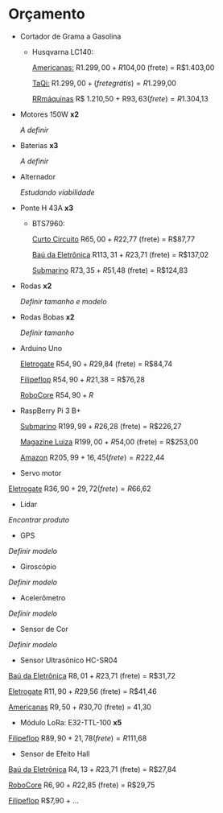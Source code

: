 # Orçamento

* Cortador de Grama a Gasolina
  * Husqvarna LC140:
    
    [Americanas:](https://www.americanas.com.br/produto/25775777/cortador-de-grama-a-gasolina-125cc-1-8kw-husqvarna-lc140?WT.srch=1&acc=e789ea56094489dffd798f86ff51c7a9&epar=bp_pl_00_go_pla_casaeconst_geral_gmv&gclid=CjwKCAjw8LTmBRBCEiwAbhh-6FUVtyxQETolCDLv8rhqCPDlw34dALkssfTQWoV2RMpQ9zqyDSVMZhoCy-AQAvD_BwE&i=5c5a500d49f937f62507f760&o=5a859b03ebb19ac62c28c9f7&opn=YSMESP&sellerId=27390586000102) R$1.299,00 + R$104,00 (frete) = R$1.403,00
    
    [TaQi:](https://www.taqi.com.br/produto/cortadores-de-grama/cortador-de-grama-gasolina-husqvarna-lc140/114412/?utm_campaign=google-shopping&utm_medium=cpc&utm_source=google-shopping&utm_term=114412_cortador-de-grama-com-recolhedor-a-gasolina-husqvarna-lc140-4-5-hp&gclid=CjwKCAjw8LTmBRBCEiwAbhh-6ByYW8Lb5l3Qo1XfE59nBUSRQ-h06MtTBQzUrKWCsCyDSaCDTfBK1BoCmAQQAvD_BwE) R$1.299,00 + (frete grátis) = R$1.299,00
    
    [RRmáquinas](https://www.rrmaquinas.com.br/cortador-de-grama-a-gasolina-lc140-2-4-hp-husqvarna/p?idsku=8156&gclid=CjwKCAjw8LTmBRBCEiwAbhh-6IvfpZ_i8Lv1xsne0Jb8rRJzo2wZEX3eT_vcG3U6DChukWBwWx1GVBoCplIQAvD_BwE) R$ 1.210,50 + R$93,63 (frete) = R$1.304,13‬

* Motores 150W **x2**
  
  *A definir*
* Baterias **x3**
  
  *A definir*
* Alternador
  
  *Estudando viabilidade*
* Ponte H 43A **x3**
  * BTS7960:
   
    [Curto Circuito](https://www.curtocircuito.com.br/driver-ponte-h-43a-bts7960-ibt-2.html) R$65,00 + R$22,77 (frete) = R$87,77
  
    [Baú da Eletrônica](http://www.baudaeletronica.com.br/driver-bts7960.html?gclid=CjwKCAjwk7rmBRAaEiwAhDGhxG_IwGhzayz2m8blyF-v1_Tn9sEYlCehMUziL-R1VB4XMZvEkYE1wBoCgh4QAvD_BwE) R$113,31 + R$23,71 (frete) = R$137,02
  
    [Submarino](https://www.submarino.com.br/produto/35896991/modulo-driver-ponte-h-43a-bts7960-ibt-2?WT.srch=1&acc=d47a04c6f99456bc289220d5d0ff208d&epar=bp_pl_00_go_g35172&gclid=CjwKCAjwk7rmBRAaEiwAhDGhxFY71D-4xpVne0weY5almXdfQvgSEtd3MRGUIw1XUcwJ_rtQZur6ohoCRx4QAvD_BwE&i=5b501bf1eec3dfb1f8054d92&o=5af1d65bebb19ac62c54a351&opn=XMLGOOGLE&sellerId=27338195000130) R$73,35 + R$51,48 (frete) = R$124,83
* Rodas **x2**
  
  *Definir tamanho e modelo*
* Rodas Bobas **x2**
  
  *Definir tamanho*
* Arduino Uno
  
  [Eletrogate](https://www.eletrogate.com/uno-r3-cabo-usb-para-arduino?utm_source=Site&utm_medium=GoogleMerchant&utm_campaign=GoogleMerchant&gclid=CjwKCAjwk7rmBRAaEiwAhDGhxFXO7pwsNzxBnLuBxYKagnwH3egxjFXsvTGjedojR2OvcHvco2xV2BoCUDQQAvD_BwE) R$54,90 + R$29,84 (frete) = R$84,74
 
  [Filipeflop](https://www.filipeflop.com/produto/placa-uno-r3-cabo-usb-para-arduino/?gclid=CjwKCAjwk7rmBRAaEiwAhDGhxP-gzUXD0zG_pGzrNRBkzoVKsJ3MW304b0gmsBolslRJdgkFrvhYzBoCFPAQAvD_BwE) R$54,90 + R$21,38 = R$76,28
 
  [RoboCore](https://www.robocore.net/loja/arduino/placa-uno-r3-com-cabo-usb-para-arduino) R$54,90 + R$
* RaspBerry Pi 3 B+
  
  [Submarino](https://www.submarino.com.br/produto/53966046/raspberry-pi-3-model-b-plus-pi3-1-4ghz-wifi-bluetooth-hdmi-1gb?WT.srch=1&acc=d47a04c6f99456bc289220d5d0ff208d&epar=bp_pl_00_go_pla_pcgamer_geral_gmv&gclid=Cj0KCQjwtr_mBRDeARIsALfBZA6_fr4EYwXCsIY7Cg7-dCHfU3HQkdZ4cX6pcoqALQxnwAtN_JpsBWMaAkwLEALw_wcB&i=5c1936a6eec3dfb1f867d71d&o=5c8738eb6c28a3cb50800352&opn=XMLGOOGLE&sellerId=8151314000105) R$199,99 + R$26,28 (frete) = R$226,27
  
  [Magazine Luiza](https://www.magazineluiza.com.br/raspberry-pi-3-model-b-plus-pi3-1-4-ghz-lancamento-2018-master-info/p/ah6hkcgd9c/in/rbtc/?&utm_source=google&partner_id=26713&seller_id=masterinfo&product_group_id=296562886200&ad_group_id=48543700075&aw_viq=pla&gclid=Cj0KCQjwtr_mBRDeARIsALfBZA6s0Zyi0iUO8GVVh6CobUDL5F4x9mjuX3vxXQ-jeZfvrbnKjxFUE4AaAvigEALw_wcB) R$199,00 + R$54,00 (frete) = R$253,00
  
  [Amazon](https://www.amazon.com.br/Placa-Raspberry-Quadcore-1-4ghz-Bluetooth/dp/B07D17SNV3?tag=goog0ef-20&smid=ATRJB9E67LHOL&ascsubtag=go_958276976_46095487085_227548540242_aud-594374058437:pla-615523521330_c_) R$205,99 + 16,45 (frete) = R$222,44
 
* Servo motor

 [Eletrogate](https://www.eletrogate.com/servo-standard-futaba-s3003?utm_source=Site&utm_medium=GoogleMerchant&utm_campaign=GoogleMerchant&gclid=CjwKCAjwq-TmBRBdEiwAaO1en-ObM5vFM0LxeoEhJVJiOFPEXcrthte74DtW3wdJsThBIDQKPRBkmhoCF1kQAvD_BwE) R$36,90 + 29,72 (frete) = R$66,62

* Lidar

*Encontrar produto*
* GPS

*Definir modelo*
* Giroscópio

*Definir modelo*
* Acelerômetro

*Definir modelo*
* Sensor de Cor

*Definir modelo*
* Sensor Ultrasônico HC-SR04

[Baú da Eletrônica](http://www.baudaeletronica.com.br/modulo-de-sensor-ultrassonico-hc-sr04.html?gclid=Cj0KCQjwtr_mBRDeARIsALfBZA5AVzHdF1GUB5YDfAEYwNxmkiFL8cZ6j0udfciDYUbm_ljAFn8gQCkaAuIREALw_wcB) R$8,01 + R$23,71 (frete) = R$31,72

[Eletrogate](https://www.eletrogate.com/modulo-sensor-de-distancia-ultrassonico-hc-sr04?utm_source=Site&utm_medium=GoogleMerchant&utm_campaign=GoogleMerchant&gclid=Cj0KCQjwtr_mBRDeARIsALfBZA7cPQMzoa7Sn5dBjM_TEnMhh_a2LPPA7X7-wwSTTiTzCxeEpNMsyS0aApOuEALw_wcB) R$11,90 + R$29,56 (frete) = R$41,46

[Americanas](https://www.americanas.com.br/produto/28709809/modulo-sensor-de-distancia-ultrassonico-hc-sr04?WT.srch=1&acc=e789ea56094489dffd798f86ff51c7a9&epar=bp_pl_00_go_inf-aces_acessorios_geral_gmv&gclid=Cj0KCQjwtr_mBRDeARIsALfBZA7_m_5BZY7q7cxxK3bEfdkH3cnUagiMLlTqSCkdoXVsVqdL_2UxRYgaAnz8EALw_wcB&i=5ab087cceec3dfb1f8b32ca4&o=59f3140aeec3dfb1f80c6228&opn=YSMESP&sellerId=8318038000119) R$9,50 + R$30,70 (frete) = 41,30
* Módulo LoRa: E32-TTL-100 **x5**

[Filipeflop](https://www.filipeflop.com/produto/modulo-rf-wireless-lora-433mhz/) R$89,90 + 21,78 (frete) = R$111,68
* Sensor de Efeito Hall

[Baú da Eletrônica]() R$4,13 + R$23,71 (frete) = R$27,84

[RoboCore]() R$6,90 + R$22,85 (frete) = R$29,75

[Filipeflop]() R$7,90 + ...
